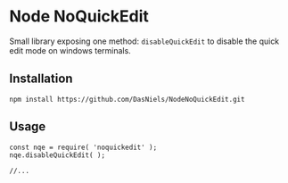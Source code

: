 # Node NoQuickEdit
Small library exposing one method: ``disableQuickEdit`` to disable the quick edit mode on windows terminals.

## Installation
```
npm install https://github.com/DasNiels/NodeNoQuickEdit.git
```

## Usage
```
const nqe = require( 'noquickedit' );
nqe.disableQuickEdit( );

//...
```